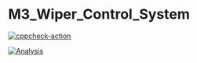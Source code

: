 # M3_Wiper_Control_System

[![cppcheck-action](https://github.com/sahithreddychalla/M3_Wiper_Control_System/actions/workflows/c-cpp.yml/badge.svg)](https://github.com/sahithreddychalla/M3_Wiper_Control_System/actions/workflows/c-cpp.yml)

[![Analysis](https://github.com/sahithreddychalla/M3_Wiper_Control_System/actions/workflows/Analysis.yml/badge.svg)](https://github.com/sahithreddychalla/M3_Wiper_Control_System/actions/workflows/Analysis.yml)
